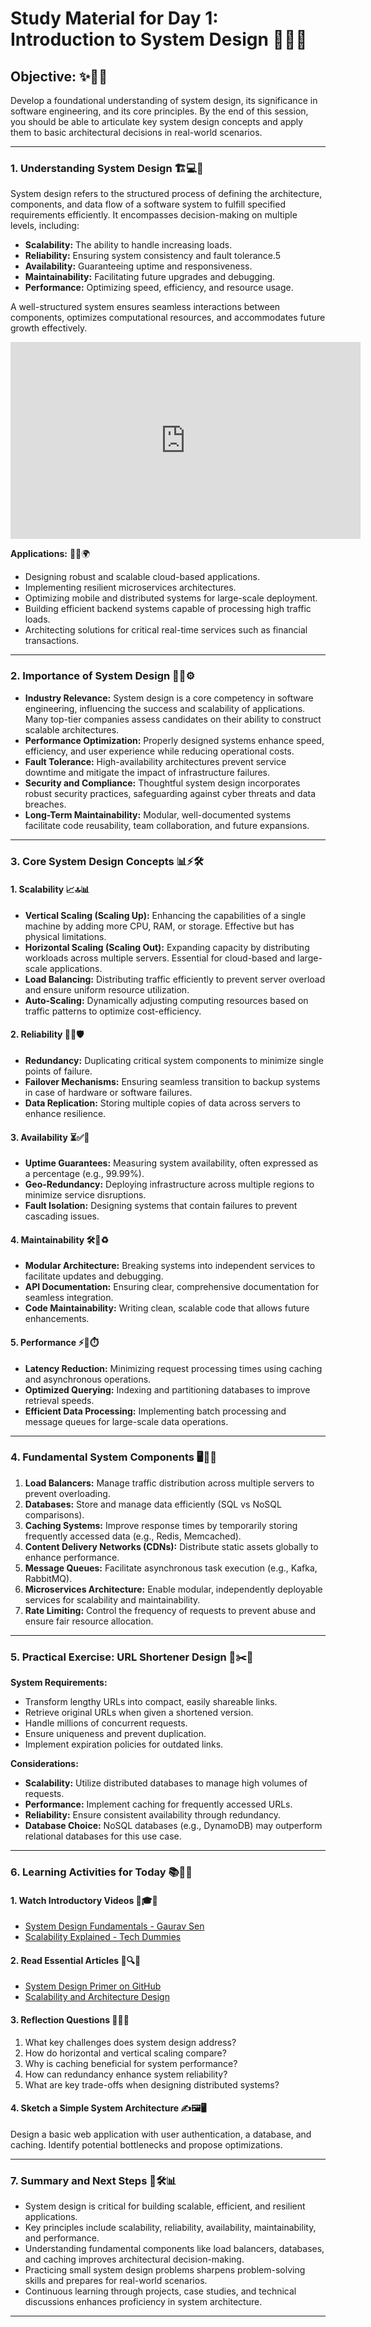 # **Study Material for Day 1: Introduction to System Design** 🎯📖💡

## **Objective:** ✨🎯📌

Develop a foundational understanding of system design, its significance in software engineering, and its core principles. By the end of this session, you should be able to articulate key system design concepts and apply them to basic architectural decisions in real-world scenarios.

---

### **1. Understanding System Design** 🏗️💻🔧

System design refers to the structured process of defining the architecture, 
components, and data flow of a software system to fulfill specified requirements 
efficiently. It encompasses decision-making on multiple levels, including:

- **Scalability:** The ability to handle increasing loads.
- **Reliability:** Ensuring system consistency and fault tolerance.5
- **Availability:** Guaranteeing uptime and responsiveness.
- **Maintainability:** Facilitating future upgrades and debugging.
- **Performance:** Optimizing speed, efficiency, and resource usage.

A well-structured system ensures seamless interactions between components, 
optimizes computational resources, and accommodates future growth effectively.

<iframe width="560" height="315" src="https://www.youtube.com/embed/quLrc3PbuIw?si=C8x4OnNf-3uIS7FO"
title="YouTube video player" frameborder="0" allow="accelerometer; autoplay;
clipboard-write; encrypted-media; gyroscope; picture-in-picture; web-share" referrerpolicy="strict-origin-when-cross-origin" allowfullscreen></iframe>

**Applications:** 🚀📱🌍

- Designing robust and scalable cloud-based applications.
- Implementing resilient microservices architectures.
- Optimizing mobile and distributed systems for large-scale deployment.
- Building efficient backend systems capable of processing high traffic loads.
- Architecting solutions for critical real-time services such as financial transactions.

---

### **2. Importance of System Design** 🎯💡⚙️

- **Industry Relevance:** System design is a core competency in software engineering, influencing the success and scalability of applications. Many top-tier companies assess candidates on their ability to construct scalable architectures.
- **Performance Optimization:** Properly designed systems enhance speed, efficiency, and user experience while reducing operational costs.
- **Fault Tolerance:** High-availability architectures prevent service downtime and mitigate the impact of infrastructure failures.
- **Security and Compliance:** Thoughtful system design incorporates robust security practices, safeguarding against cyber threats and data breaches.
- **Long-Term Maintainability:** Modular, well-documented systems facilitate code reusability, team collaboration, and future expansions.

---

### **3. Core System Design Concepts** 📊⚡🛠️

#### **1. Scalability** 📈🔝📊

- **Vertical Scaling (Scaling Up):** Enhancing the capabilities of a single machine by adding more CPU, RAM, or storage. Effective but has physical limitations.
- **Horizontal Scaling (Scaling Out):** Expanding capacity by distributing workloads across multiple servers. Essential for cloud-based and large-scale applications.
- **Load Balancing:** Distributing traffic efficiently to prevent server overload and ensure uniform resource utilization.
- **Auto-Scaling:** Dynamically adjusting computing resources based on traffic patterns to optimize cost-efficiency.

#### **2. Reliability** 🔄🔧🛡️

- **Redundancy:** Duplicating critical system components to minimize single points of failure.
- **Failover Mechanisms:** Ensuring seamless transition to backup systems in case of hardware or software failures.
- **Data Replication:** Storing multiple copies of data across servers to enhance resilience.

#### **3. Availability** ⏳✅📡

- **Uptime Guarantees:** Measuring system availability, often expressed as a percentage (e.g., 99.99%).
- **Geo-Redundancy:** Deploying infrastructure across multiple regions to minimize service disruptions.
- **Fault Isolation:** Designing systems that contain failures to prevent cascading issues.

#### **4. Maintainability** 🛠️📂♻️

- **Modular Architecture:** Breaking systems into independent services to facilitate updates and debugging.
- **API Documentation:** Ensuring clear, comprehensive documentation for seamless integration.
- **Code Maintainability:** Writing clean, scalable code that allows future enhancements.

#### **5. Performance** ⚡🚀⏱️

- **Latency Reduction:** Minimizing request processing times using caching and asynchronous operations.
- **Optimized Querying:** Indexing and partitioning databases to improve retrieval speeds.
- **Efficient Data Processing:** Implementing batch processing and message queues for large-scale data operations.

---

### **4. Fundamental System Components** 🖥️🔗💾

1. **Load Balancers:** Manage traffic distribution across multiple servers to prevent overloading.
2. **Databases:** Store and manage data efficiently (SQL vs NoSQL comparisons).
3. **Caching Systems:** Improve response times by temporarily storing frequently accessed data (e.g., Redis, Memcached).
4. **Content Delivery Networks (CDNs):** Distribute static assets globally to enhance performance.
5. **Message Queues:** Facilitate asynchronous task execution (e.g., Kafka, RabbitMQ).
6. **Microservices Architecture:** Enable modular, independently deployable services for scalability and maintainability.
7. **Rate Limiting:** Control the frequency of requests to prevent abuse and ensure fair resource allocation.

---

### **5. Practical Exercise: URL Shortener Design** 🔗✂️📏

**System Requirements:**

- Transform lengthy URLs into compact, easily shareable links.
- Retrieve original URLs when given a shortened version.
- Handle millions of concurrent requests.
- Ensure uniqueness and prevent duplication.
- Implement expiration policies for outdated links.

**Considerations:**

- **Scalability:** Utilize distributed databases to manage high volumes of requests.
- **Performance:** Implement caching for frequently accessed URLs.
- **Reliability:** Ensure consistent availability through redundancy.
- **Database Choice:** NoSQL databases (e.g., DynamoDB) may outperform relational databases for this use case.

---

### **6. Learning Activities for Today** 📚🎥📝

#### **1. Watch Introductory Videos** 🎥🎓💡

- [System Design Fundamentals - Gaurav Sen](https://www.youtube.com/watch?v=xpDnVSmNFX0)
- [Scalability Explained - Tech Dummies](https://www.youtube.com/watch?v=-W9F__D3oY4)

#### **2. Read Essential Articles** 📖🔍🧠

- [System Design Primer on GitHub](https://github.com/donnemartin/system-design-primer)
- [Scalability and Architecture Design](https://www.educative.io/blog/scalability-system-design)

#### **3. Reflection Questions** 🤔📝📌

1. What key challenges does system design address?
2. How do horizontal and vertical scaling compare?
3. Why is caching beneficial for system performance?
4. How can redundancy enhance system reliability?
5. What are key trade-offs when designing distributed systems?

#### **4. Sketch a Simple System Architecture** ✍️🖼️🖥️

Design a basic web application with user authentication, a database, and caching. Identify potential bottlenecks and propose optimizations.

---

### **7. Summary and Next Steps** 🎯🛠️📊

- System design is critical for building scalable, efficient, and resilient applications.
- Key principles include scalability, reliability, availability, maintainability, and performance.
- Understanding fundamental components like load balancers, databases, and caching improves architectural decision-making.
- Practicing small system design problems sharpens problem-solving skills and prepares for real-world scenarios.
- Continuous learning through projects, case studies, and technical discussions enhances proficiency in system architecture.

---
